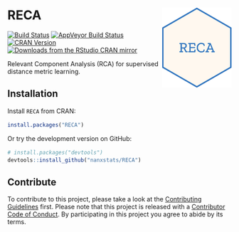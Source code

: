 # RECA  <a href="https://nanx.me/RECA/"><img src="man/figures/logo.png" align="right" height="180" /></a>

[![Build Status](https://travis-ci.org/nanxstats/RECA.svg?branch=master)](https://travis-ci.org/nanxstats/RECA)
[![AppVeyor Build Status](https://ci.appveyor.com/api/projects/status/github/nanxstats/RECA?branch=master&svg=true)](https://ci.appveyor.com/project/nanxstats/RECA)
[![CRAN Version](https://www.r-pkg.org/badges/version/RECA)](https://cran.r-project.org/package=RECA)
[![Downloads from the RStudio CRAN mirror](https://cranlogs.r-pkg.org/badges/RECA)](https://cranlogs.r-pkg.org/badges/RECA)

Relevant Component Analysis (RCA) for supervised distance metric learning.

## Installation

Install `RECA` from CRAN:

```r
install.packages("RECA")
```

Or try the development version on GitHub:

```r
# install.packages("devtools")
devtools::install_github("nanxstats/RECA")
```

## Contribute

To contribute to this project, please take a look at the [Contributing Guidelines](CONTRIBUTING.md) first. Please note that this project is released with a [Contributor Code of Conduct](CONDUCT.md). By participating in this project you agree to abide by its terms.

